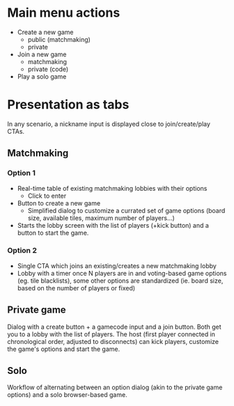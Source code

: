 # Main menu actions

- Create a new game
  -	public (matchmaking)
  - private
- Join a new game
  - matchmaking
  - private (code)
- Play a solo game

# Presentation as tabs

In any scenario, a nickname input is displayed close to join/create/play CTAs.

## Matchmaking

### Option 1
- Real-time table of existing matchmaking lobbies with their options
  - Click to enter
- Button to create a new game
  - Simplified dialog to customize a currated set of game options (board size, available tiles, maximum number of players...)
- Starts the lobby screen with the list of players (+kick button) and a button to start the game.

### Option 2
- Single CTA which joins an existing/creates a new matchmaking lobby
- Lobby with a timer once N players are in and voting-based game options (eg. tile blacklists), some other options are standardized (ie. board size, based on the number of players or fixed)

## Private game

Dialog with a create button + a gamecode input and a join button. Both get you to a lobby with the list of players. The host (first player connected in chronological order, adjusted to disconnects) can kick players, customize the game's options and start the game.

## Solo

Workflow of alternating between an option dialog (akin to the private game options) and a solo browser-based game.
